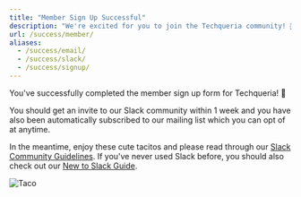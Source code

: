 ```yaml
---
title: "Member Sign Up Successful"
description: "We're excited for you to join the Techqueria community! 🎉"
url: /success/member/
aliases:
  - /success/email/
  - /success/slack/
  - /success/signup/
---
```


You've successfully completed the member sign up form for Techqueria! 📝

You should get an invite to our Slack community within 1 week and you have also been automatically subscribed to our mailing list which you can opt of at anytime.

In the meantime, enjoy these cute tacitos and please read through our [Slack Community Guidelines](/communities/slack/). If you've never used Slack before, you should also check out our [New to Slack Guide](/communities/slack/new-to-slack/).

<div class="mb-1"></div>

![Taco](https://media.giphy.com/media/pYCdxGyLFSwgw/source.gif)
